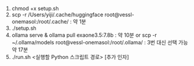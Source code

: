 1. chmod +x setup.sh
2. scp -r /Users/yiji/.cache/huggingface root@vessl-onemasol:/root/.cache/ : 약 1분
3. ./setup.sh
3. ollama serve & ollama pull exaone3.5:7.8b : 약 10분 or 
    scp -r ~/.ollama/models root@vessl-onemasol:/root/.ollama/ : 3번 대신 선택 가능 약 17분
5. ./run.sh <실행할 Python 스크립트 경로> [추가 인자]